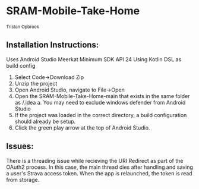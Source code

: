 # SRAM-Mobile-Take-Home
<sub>Tristan Opbroek</sub>

## Installation Instructions:
Uses Android Studio Meerkat
Minimum SDK API 24
Using Kotlin DSL as build config


1. Select Code->Download Zip
2. Unzip the project
3. Open Android Studio, navigate to File->Open
4. Open the SRAM-Mobile-Take-Home-main that exists in the same folder as /.idea
   a. You may need to exclude windows defender from Android Studio
5. If the project was loaded in the correct directory, a build configuration should already be setup.
6. Click the green play arrow at the top of Android Studio.

## Issues:
There is a threading issue while recieving the URI Redirect as part of the OAuth2 process. In this case, the main thread dies after handling and saving a user's Strava access token. When the app is relaunched, the token is read from storage.
